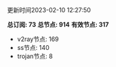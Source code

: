 更新时间2023-02-10 12:27:50

**总订阅: 73**
**总节点: 914**
**有效节点: 317**
- v2ray节点: 169
- ss节点: 140
- trojan节点: 8
